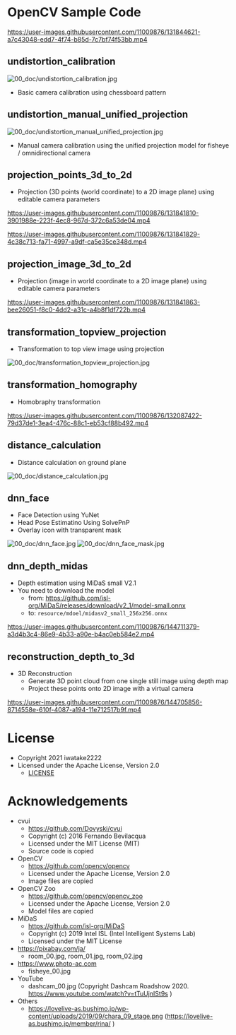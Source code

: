 # OpenCV Sample Code
https://user-images.githubusercontent.com/11009876/131844621-a7c43048-edd7-4f74-b85d-7c7bf74f53bb.mp4


## undistortion_calibration
![00_doc/undistortion_calibration.jpg](00_doc/undistortion_calibration.jpg)

- Basic camera calibration using chessboard pattern


## undistortion_manual_unified_projection
![00_doc/undistortion_manual_unified_projection.jpg](00_doc/undistortion_manual_unified_projection.jpg)

- Manual camera calibration using the unified projection model for fisheye / omnidirectional camera

## projection_points_3d_to_2d
- Projection (3D points (world coordinate) to a 2D image plane) using editable camera parameters

https://user-images.githubusercontent.com/11009876/131841810-3901988e-223f-4ec8-967d-372c6a53de04.mp4

https://user-images.githubusercontent.com/11009876/131841829-4c38c713-fa71-4997-a9df-ca5e35ce348d.mp4


## projection_image_3d_to_2d
- Projection (image in world coordinate to a 2D image plane) using editable camera parameters

https://user-images.githubusercontent.com/11009876/131841863-bee26051-f8c0-4dd2-a31c-a4b8f1df722b.mp4

## transformation_topview_projection
- Transformation to top view image using projection

![00_doc/transformation_topview_projection.jpg](00_doc/transformation_topview_projection.jpg)

## transformation_homography
- Homobraphy transformation

https://user-images.githubusercontent.com/11009876/132087422-79d37de1-3ea4-476c-88c1-eb53cf88b492.mp4

## distance_calculation
- Distance calculation on ground plane

![00_doc/distance_calculation.jpg](00_doc/distance_calculation.jpg)

## dnn_face
- Face Detection using YuNet
- Head Pose Estimatino Using SolvePnP
- Overlay icon with transparent mask

![00_doc/dnn_face.jpg](00_doc/dnn_face.jpg)
![00_doc/dnn_face_mask.jpg](00_doc/dnn_face_mask.jpg)

## dnn_depth_midas
- Depth estimation using MiDaS small V2.1
- You need to download the model
    - from: https://github.com/isl-org/MiDaS/releases/download/v2_1/model-small.onnx
    - to: `resource/mdoel/midasv2_small_256x256.onnx`

https://user-images.githubusercontent.com/11009876/144711379-a3d4b3c4-86e9-4b33-a90e-b4ac0eb584e2.mp4


## reconstruction_depth_to_3d
- 3D Reconstruction
    - Generate 3D point cloud from one single still image using depth map
    - Project these points onto 2D image with a virtual camera

https://user-images.githubusercontent.com/11009876/144705856-8714558e-610f-4087-a194-11e712517b9f.mp4

# License
- Copyright 2021 iwatake2222
- Licensed under the Apache License, Version 2.0
    - [LICENSE](LICENSE)

# Acknowledgements
- cvui
    - https://github.com/Dovyski/cvui
    - Copyright (c) 2016 Fernando Bevilacqua
    - Licensed under the MIT License (MIT)
    - Source code is copied
- OpenCV
    - https://github.com/opencv/opencv
    - Licensed under the Apache License, Version 2.0
    - Image files are copied
- OpenCV Zoo
    - https://github.com/opencv/opencv_zoo
    - Licensed under the Apache License, Version 2.0
    - Model files are copied
- MiDaS
    - https://github.com/isl-org/MiDaS
    - Copyright (c) 2019 Intel ISL (Intel Intelligent Systems Lab)
    - Licensed under the MIT License
- https://pixabay.com/ja/
    - room_00.jpg, room_01.jpg, room_02.jpg
- https://www.photo-ac.com
    - fisheye_00.jpg
- YouTube
    - dashcam_00.jpg (Copyright Dashcam Roadshow 2020. https://www.youtube.com/watch?v=tTuUjnISt9s )
- Others
    - https://lovelive-as.bushimo.jp/wp-content/uploads/2019/09/chara_09_stage.png (https://lovelive-as.bushimo.jp/member/rina/ )
